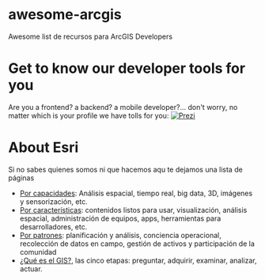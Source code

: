 # awesome-arcgis
Awesome list de recursos para ArcGIS Developers

# Get to know our developer tools for you
Are you a frontend? a backend? a mobile developer?... don't worry, no matter which is your profile we have tolls for you:
[![Prezi](https://0701.static.prezi.com/preview/v2/5zt6hpkimmdhkmg4p6yk5cpeuh6jc3sachvcdoaizecfr3dnitcq_3_0.png?fallback_with_redirect=false)](https://prezi.com/plj9jjmhl4bv/arcgis-developers-tecnologies-resources/)

# About Esri
Si no sabes quienes somos ni que hacemos aqu te dejamos una lista de páginas 
* [Por capacidades](http://www.esri.com/software/arcgis/capabilities): Análisis espacial, tiempo real, big data, 3D, imágenes y sensorización, etc.
* [Por características](http://www.arcgis.com/features/features.html): contenidos listos para usar, visualización, análisis espacial, administración de equipos, apps, herramientas para desarrolladores, etc.
* [Por patrones](http://www.esri.com/software/arcgis/patterns): planificación y análisis, conciencia operacional, recolección de datos en campo, gestión de activos y participación de la comunidad
* [¿Qué es el GIS?](http://www.esri.com/what-is-gis/howgisworks), las cinco etapas: preguntar, adquirir, examinar, analizar, actuar.
